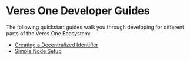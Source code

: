 # Veres One Developer Guides

The following quickstart guides walk you through developing for different parts
of the Veres One Ecosystem:

 * [Creating a Decentralized Identifier](create-did.md)
 * [Simple Node Setup](node-setup.md)
